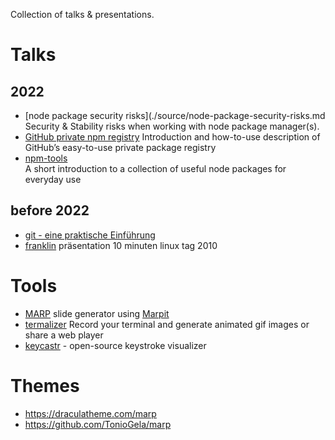 Collection of talks & presentations.

# Talks

## 2022

- [node package security risks](./source/node-package-security-risks.md
     Security & Stability risks when working with node package manager(s).
- [GitHub private npm registry](./source/gh-npm-registry.md)
     Introduction and how-to-use description of GitHub’s easy-to-use private package registry
- [npm-tools](source/npm-tools.md)  
     A short introduction to a collection of useful node packages for everyday use

## before 2022

- [git - eine praktische Einführung](https://de.slideshare.net/ephigenia1/git-praktische-einfhrung-13308756)
- [franklin](https://de.slideshare.net/ephigenia1/franklin-prsentation-10-minuten-linux-tag-2010) präsentation 10 minuten linux tag 2010

# Tools

- [MARP](https://marpit.marp.app/) slide generator using [Marpit](https://marpit.marp.app)
- [termalizer](https://github.com/faressoft/terminalizer) Record your terminal and generate animated gif images or share a web player
- [keycastr](https://github.com/keycastr/keycastr) - open-source keystroke visualizer

# Themes

- https://draculatheme.com/marp
- https://github.com/TonioGela/marp